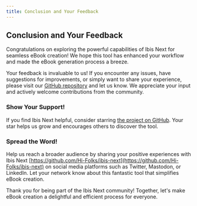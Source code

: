 ```yaml
---
title: Conclusion and Your Feedback
---
```


## Conclusion and Your Feedback

Congratulations on exploring the powerful capabilities of Ibis Next for seamless eBook creation!
We hope this tool has enhanced your workflow and made the eBook generation process a breeze.

Your feedback is invaluable to us! If you encounter any issues, have suggestions for improvements, or simply want to share your experience, please visit our [GitHub repository](https://github.com/Hi-Folks/ibis-next) and let us know. We appreciate your input and actively welcome contributions from the community.

### Show Your Support!

If you find Ibis Next helpful, consider starring [the project on GitHub](https://github.com/Hi-Folks/ibis-next). Your star helps us grow and encourages others to discover the tool.

### Spread the Word!

Help us reach a broader audience by sharing your positive experiences with Ibis Next [https://github.com/Hi-Folks/ibis-next](https://github.com/Hi-Folks/ibis-next) on social media platforms such as Twitter, Mastodon, or LinkedIn. Let your network know about this fantastic tool that simplifies eBook creation.

Thank you for being part of the Ibis Next community! Together, let's make eBook creation a delightful and efficient process for everyone.